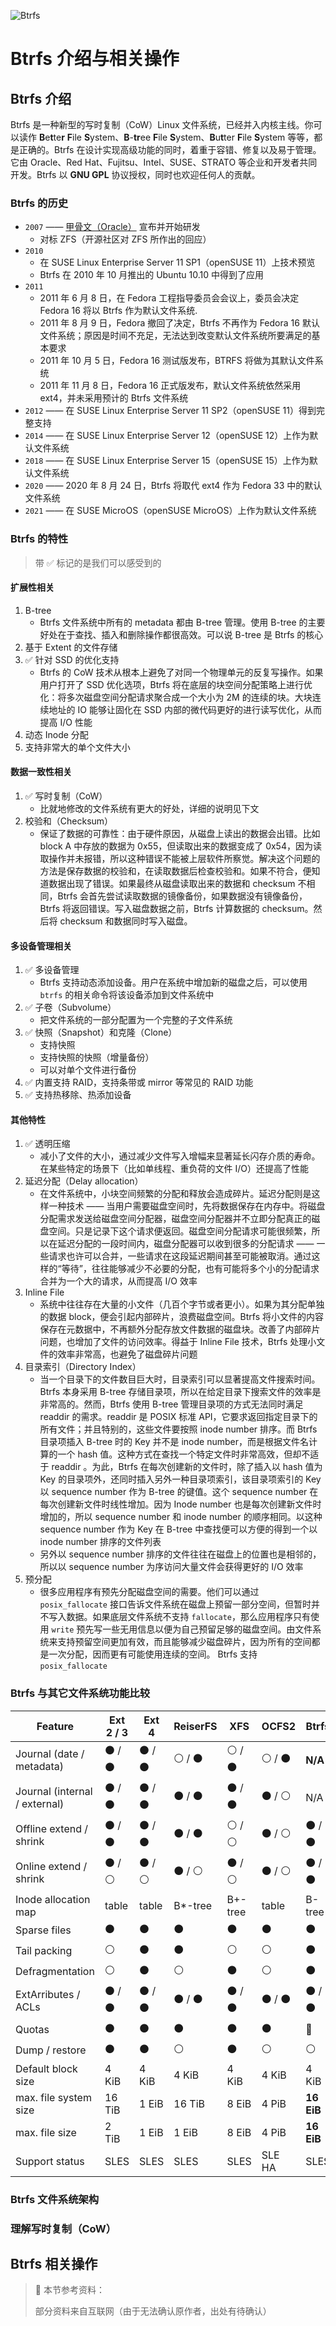![Btrfs](../../assets/svg/btrfs-logo.svg)

# Btrfs 介绍与相关操作

## Btrfs 介绍

Btrfs 是一种新型的写时复制（CoW）Linux 文件系统，已经并入内核主线。你可以读作 **B**e**t**te**r** **F**ile **S**ystem、**B**-**tr**ee **F**ile **S**ystem、**B**u**t**ter **F**ile **S**ystem 等等，都是正确的。Btrfs 在设计实现高级功能的同时，着重于容错、修复以及易于管理。它由 Oracle、Red Hat、Fujitsu、Intel、SUSE、STRATO 等企业和开发者共同开发。Btrfs 以 **GNU GPL** 协议授权，同时也欢迎任何人的贡献。

### Btrfs 的历史

- `2007` —— [甲骨文（Oracle）](https://www.oracle.com/cn/index.html) 宣布并开始研发
  - 对标 ZFS（开源社区对 ZFS 所作出的回应）
- `2010`
  - 在 SUSE Linux Enterprise Server 11 SP1（openSUSE 11）上技术预览
  - Btrfs 在 2010 年 10 月推出的 Ubuntu 10.10 中得到了应用
- `2011`
  - 2011 年 6 月 8 日，在 Fedora 工程指导委员会会议上，委员会决定 Fedora 16 将以 Btrfs 作为默认文件系统.
  - 2011 年 8 月 9 日，Fedora 撤回了决定，Btrfs 不再作为 Fedora 16 默认文件系统；原因是时间不充足，无法达到改变默认文件系统所要满足的基本要求
  - 2011 年 10 月 5 日，Fedora 16 测试版发布，BTRFS 将做为其默认文件系统
  - 2011 年 11 月 8 日，Fedora 16 正式版发布，默认文件系统依然采用 ext4，并未采用预计的 Btrfs 文件系统
- `2012` —— 在 SUSE Linux Enterprise Server 11 SP2（openSUSE 11）得到完整支持
- `2014` —— 在 SUSE Linux Enterprise Server 12（openSUSE 12）上作为默认文件系统
- `2018` —— 在 SUSE Linux Enterprise Server 15（openSUSE 15）上作为默认文件系统
- `2020` —— 2020 年 8 月 24 日，Btrfs 将取代 ext4 作为 Fedora 33 中的默认文件系统
- `2021` —— 在 SUSE MicroOS（openSUSE MicroOS）上作为默认文件系统

### Btrfs 的特性

> 带 ✅ 标记的是我们可以感受到的

#### 扩展性相关

1. B-tree
   - Btrfs 文件系统中所有的 metadata 都由 B-tree 管理。使用 B-tree 的主要好处在于查找、插入和删除操作都很高效。可以说 B-tree 是 Btrfs 的核心
2. 基于 Extent 的文件存储
3. ✅ 针对 SSD 的优化支持
   - Btrfs 的 CoW 技术从根本上避免了对同一个物理单元的反复写操作。如果用户打开了 SSD 优化选项，Btrfs 将在底层的块空间分配策略上进行优化：将多次磁盘空间分配请求聚合成一个大小为 2M 的连续的块。大块连续地址的 IO 能够让固化在 SSD 内部的微代码更好的进行读写优化，从而提高 I/O 性能
4. 动态 Inode 分配
5. 支持非常大的单个文件大小

#### 数据一致性相关

1. ✅ 写时复制（CoW）
   - 比就地修改的文件系统有更大的好处，详细的说明见下文
2. 校验和（Checksum）
   - 保证了数据的可靠性：由于硬件原因，从磁盘上读出的数据会出错。比如 block A 中存放的数据为 0x55，但读取出来的数据变成了 0x54，因为读取操作并未报错，所以这种错误不能被上层软件所察觉。解决这个问题的方法是保存数据的校验和，在读取数据后检查校验和。如果不符合，便知道数据出现了错误。如果最终从磁盘读取出来的数据和 checksum 不相同，Btrfs 会首先尝试读取数据的镜像备份，如果数据没有镜像备份，Btrfs 将返回错误。写入磁盘数据之前，Btrfs 计算数据的 checksum。然后将 checksum 和数据同时写入磁盘。

#### 多设备管理相关

1. ✅ 多设备管理
   - Btrfs 支持动态添加设备。用户在系统中增加新的磁盘之后，可以使用 `btrfs` 的相关命令将该设备添加到文件系统中
2. ✅ 子卷（Subvolume）
   - 把文件系统的一部分配置为一个完整的子文件系统
3. ✅ 快照（Snapshot）和克隆（Clone）
   - 支持快照
   - 支持快照的快照（增量备份）
   - 可以对单个文件进行备份
4. ✅ 内置支持 RAID，支持条带或 mirror 等常见的 RAID 功能
5. ✅ 支持热移除、热添加设备

#### 其他特性

1. ✅ 透明压缩
   - 减小了文件的大小，通过减少文件写入增幅来显著延长闪存介质的寿命。在某些特定的场景下（比如单线程、重负荷的文件 I/O）还提高了性能
2. 延迟分配（Delay allocation）
   - 在文件系统中，小块空间频繁的分配和释放会造成碎片。延迟分配则是这样一种技术 —— 当用户需要磁盘空间时，先将数据保存在内存中。将磁盘分配需求发送给磁盘空间分配器，磁盘空间分配器并不立即分配真正的磁盘空间。只是记录下这个请求便返回。磁盘空间分配请求可能很频繁，所以在延迟分配的一段时间内，磁盘分配器可以收到很多的分配请求 —— 一些请求也许可以合并，一些请求在这段延迟期间甚至可能被取消。通过这样的“等待”，往往能够减少不必要的分配，也有可能将多个小的分配请求合并为一个大的请求，从而提高 I/O 效率
3. Inline File
   - 系统中往往存在大量的小文件（几百个字节或者更小）。如果为其分配单独的数据 block，便会引起内部碎片，浪费磁盘空间。Btrfs 将小文件的内容保存在元数据中，不再额外分配存放文件数据的磁盘块。改善了内部碎片问题，也增加了文件的访问效率。得益于 Inline File 技术，Btrfs 处理小文件的效率非常高，也避免了磁盘碎片问题
4. 目录索引（Directory Index）
   - 当一个目录下的文件数目巨大时，目录索引可以显著提高文件搜索时间。 Btrfs 本身采用 B-tree 存储目录项，所以在给定目录下搜索文件的效率是非常高的。然而，Btrfs 使用 B-tree 管理目录项的方式无法同时满足 readdir 的需求。readdir 是 POSIX 标准 API，它要求返回指定目录下的所有文件；并且特别的，这些文件要按照 inode number 排序。而 Btrfs 目录项插入 B-tree 时的 Key 并不是 inode number，而是根据文件名计算的一个 hash 值。这种方式在查找一个特定文件时非常高效，但却不适于 readdir 。为此，Btrfs 在每次创建新的文件时，除了插入以 hash 值为 Key 的目录项外，还同时插入另外一种目录项索引，该目录项索引的 Key 以 sequence number 作为 B-tree 的键值。这个 sequence number 在每次创建新文件时线性增加。因为 Inode number 也是每次创建新文件时增加的，所以 sequence number 和 inode number 的顺序相同。以这种 sequence number 作为 Key 在 B-tree 中查找便可以方便的得到一个以 inode number 排序的文件列表
   - 另外以 sequence number 排序的文件往往在磁盘上的位置也是相邻的，所以以 sequence number 为序访问大量文件会获得更好的 I/O 效率
5. 预分配
   - 很多应用程序有预先分配磁盘空间的需要。他们可以通过 `posix_fallocate` 接口告诉文件系统在磁盘上预留一部分空间，但暂时并不写入数据。如果底层文件系统不支持 `fallocate`，那么应用程序只有使用 `write` 预先写一些无用信息以便为自己预留足够的磁盘空间。由文件系统来支持预留空间更加有效，而且能够减少磁盘碎片，因为所有的空间都是一次分配，因而更有可能使用连续的空间。 Btrfs 支持 `posix_fallocate`

### Btrfs 与其它文件系统功能比较

| Feature                       | Ext 2 / 3 | Ext 4   | ReiserFS | XFS     | OCFS2   | Btrfs      |
| ----------------------------- | --------- | ------- | -------- | ------- | ------- | ---------- |
| Journal (date / metadata)     | ⚫ / ⚫   | ⚫ / ⚫ | ⚪ / ⚫  | ⚪ / ⚫ | ⚪ / ⚫ | **N/A**    |
| Journal (internal / external) | ⚫ / ⚫   | ⚫ / ⚫ | ⚫ / ⚫  | ⚫ / ⚫ | ⚫ / ⚪ | N/A        |
| Offline extend / shrink       | ⚫ / ⚫   | ⚫ / ⚫ | ⚫ / ⚫  | ⚪ / ⚪ | ⚫ / ⚪ | ⚫ / ⚫    |
| Online extend / shrink        | ⚫ / ⚪   | ⚫ / ⚪ | ⚫ / ⚪  | ⚫ / ⚪ | ⚫ / ⚪ | ⚫ / ⚫    |
| Inode allocation map          | table     | table   | B\*-tree | B+-tree | table   | B-tree     |
| Sparse files                  | ⚫        | ⚫      | ⚫       | ⚫      | ⚫      | ⚫         |
| Tail packing                  | ⚪        | ⚫      | ⚫       | ⚪      | ⚪      | ⚫         |
| Defragmentation               | ⚪        | ⚫      | ⚪       | ⚫      | ⚪      | ⚫         |
| ExtArributes / ACLs           | ⚫ / ⚫   | ⚫ / ⚫ | ⚫ / ⚫  | ⚫ / ⚫ | ⚫ / ⚫ | ⚫ / ⚫    |
| Quotas                        | ⚫        | ⚫      | ⚫       | ⚫      | ⚫      | 🔴         |
| Dump / restore                | ⚫        | ⚫      | ⚪       | ⚫      | ⚪      | ⚪         |
| Default block size            | 4 KiB     | 4 KiB   | 4 KiB    | 4 KiB   | 4 KiB   | 4 KiB      |
| max. file system size         | 16 TiB    | 1 EiB   | 16 TiB   | 8 EiB   | 4 PiB   | **16 EiB** |
| max. file size                | 2 TiB     | 1 EiB   | 1 EiB    | 8 EiB   | 4 PiB   | **16 EiB** |
| Support status                | SLES      | SLES    | SLES     | SLES    | SLE HA  | SLES       |

### Btrfs 文件系统架构

### 理解写时复制（CoW）

## Btrfs 相关操作

> 📔 本节参考资料：
>
> 部分资料来自互联网（由于无法确认原作者，出处有待确认）
